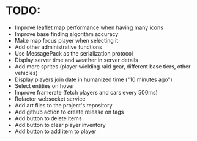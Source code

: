 # TODO:
- Improve leaflet map performance when having many icons
- Improve base finding algorithm accuracy
- Make map focus player when selecting it
- Add other administrative functions
- Use MessagePack as the serialization protocol
- Display server time and weather in server details
- Add more sprites (player wielding raid gear, different base tiers, other vehicles)
- Display players join date in humanized time ("10 minutes ago")
- Select entities on hover
- Improve framerate (fetch players and cars every 500ms)
- Refactor websocket service
- Add art files to the project's repository
- Add github action to create release on tags
- Add button to delete items
- Add button to clear player inventory
- Add button to add item to player
